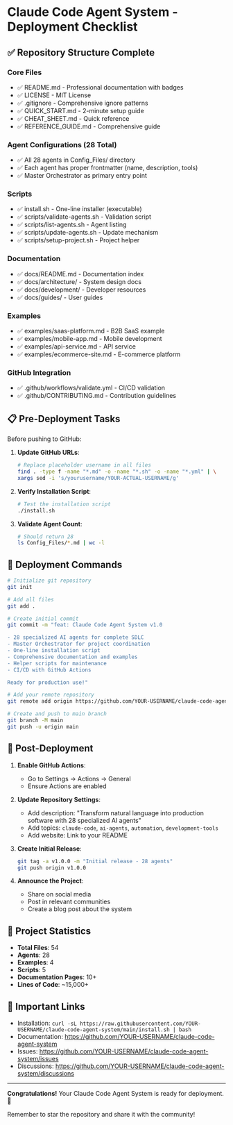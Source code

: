 # Claude Code Agent System - Deployment Checklist

## ✅ Repository Structure Complete

### Core Files
- ✅ README.md - Professional documentation with badges
- ✅ LICENSE - MIT License
- ✅ .gitignore - Comprehensive ignore patterns
- ✅ QUICK_START.md - 2-minute setup guide
- ✅ CHEAT_SHEET.md - Quick reference
- ✅ REFERENCE_GUIDE.md - Comprehensive guide

### Agent Configurations (28 Total)
- ✅ All 28 agents in Config_Files/ directory
- ✅ Each agent has proper frontmatter (name, description, tools)
- ✅ Master Orchestrator as primary entry point

### Scripts
- ✅ install.sh - One-line installer (executable)
- ✅ scripts/validate-agents.sh - Validation script
- ✅ scripts/list-agents.sh - Agent listing
- ✅ scripts/update-agents.sh - Update mechanism
- ✅ scripts/setup-project.sh - Project helper

### Documentation
- ✅ docs/README.md - Documentation index
- ✅ docs/architecture/ - System design docs
- ✅ docs/development/ - Developer resources
- ✅ docs/guides/ - User guides

### Examples
- ✅ examples/saas-platform.md - B2B SaaS example
- ✅ examples/mobile-app.md - Mobile development
- ✅ examples/api-service.md - API service
- ✅ examples/ecommerce-site.md - E-commerce platform

### GitHub Integration
- ✅ .github/workflows/validate.yml - CI/CD validation
- ✅ .github/CONTRIBUTING.md - Contribution guidelines

## 📋 Pre-Deployment Tasks

Before pushing to GitHub:

1. **Update GitHub URLs**:
   ```bash
   # Replace placeholder username in all files
   find . -type f -name "*.md" -o -name "*.sh" -o -name "*.yml" | \
   xargs sed -i 's/yourusername/YOUR-ACTUAL-USERNAME/g'
   ```

2. **Verify Installation Script**:
   ```bash
   # Test the installation script
   ./install.sh
   ```

3. **Validate Agent Count**:
   ```bash
   # Should return 28
   ls Config_Files/*.md | wc -l
   ```

## 🚀 Deployment Commands

```bash
# Initialize git repository
git init

# Add all files
git add .

# Create initial commit
git commit -m "feat: Claude Code Agent System v1.0

- 28 specialized AI agents for complete SDLC
- Master Orchestrator for project coordination
- One-line installation script
- Comprehensive documentation and examples
- Helper scripts for maintenance
- CI/CD with GitHub Actions

Ready for production use!"

# Add your remote repository
git remote add origin https://github.com/YOUR-USERNAME/claude-code-agent-system.git

# Create and push to main branch
git branch -M main
git push -u origin main
```

## 📢 Post-Deployment

1. **Enable GitHub Actions**:
   - Go to Settings → Actions → General
   - Ensure Actions are enabled

2. **Update Repository Settings**:
   - Add description: "Transform natural language into production software with 28 specialized AI agents"
   - Add topics: `claude-code`, `ai-agents`, `automation`, `development-tools`
   - Add website: Link to your README

3. **Create Initial Release**:
   ```bash
   git tag -a v1.0.0 -m "Initial release - 28 agents"
   git push origin v1.0.0
   ```

4. **Announce the Project**:
   - Share on social media
   - Post in relevant communities
   - Create a blog post about the system

## 🎉 Project Statistics

- **Total Files**: 54
- **Agents**: 28
- **Examples**: 4
- **Scripts**: 5
- **Documentation Pages**: 10+
- **Lines of Code**: ~15,000+

## 🔗 Important Links

- Installation: `curl -sL https://raw.githubusercontent.com/YOUR-USERNAME/claude-code-agent-system/main/install.sh | bash`
- Documentation: https://github.com/YOUR-USERNAME/claude-code-agent-system
- Issues: https://github.com/YOUR-USERNAME/claude-code-agent-system/issues
- Discussions: https://github.com/YOUR-USERNAME/claude-code-agent-system/discussions

---

**Congratulations!** Your Claude Code Agent System is ready for deployment. 🚀

Remember to star the repository and share it with the community!